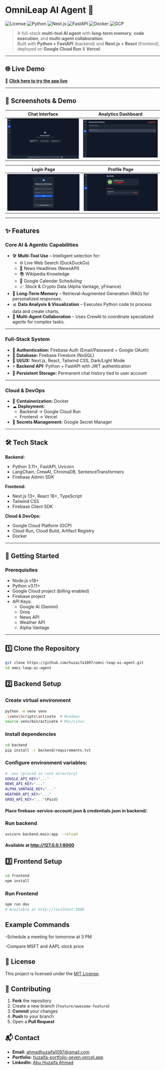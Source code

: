 # OmniLeap AI Agent 🚀

![License](https://img.shields.io/badge/License-MIT-blue.svg)
![Python](https://img.shields.io/badge/Python-3.11%2B-blue?logo=python)
![Next.js](https://img.shields.io/badge/Next.js-13%2B-black?logo=next.js)
![FastAPI](https://img.shields.io/badge/FastAPI-0.95%2B-green?logo=fastapi)
![Docker](https://img.shields.io/badge/Containerized-Docker-blue?logo=docker)
![GCP](https://img.shields.io/badge/Cloud-Google%20Cloud-yellow?logo=googlecloud)

> A full-stack **multi-tool AI agent** with **long-term memory**, **code execution**, and **multi-agent collaboration**.  
> Built with **Python + FastAPI** (backend) and **Next.js + React** (frontend), deployed on **Google Cloud Run** & **Vercel**.

---

## 🌐 Live Demo
🚀 **[Click here to try the app live](https://omni-leap-ai-agent.vercel.app)**

---

## 📸 Screenshots & Demo

| Chat Interface | Analytics Dashboard |
|---------------|--------------------|
| ![Chat UI](docs/chat-ui.png) | ![Analytics](docs/analytics.png) |

| Login Page | Profile Page |
|------------|-------------|
| ![Login](docs/loginpage.png) | ![Profile](docs/profilepage.png) |

---

## ✨ Features

### **Core AI & Agentic Capabilities**
- 🛠 **Multi-Tool Use** – Intelligent selection for:
  - 🌐 Live Web Search (DuckDuckGo)
  - 📰 News Headlines (NewsAPI)
  - 📚 Wikipedia Knowledge
  - 📅 Google Calendar Scheduling
  - 📈 Stock & Crypto Data (Alpha Vantage, yFinance)
- 🧠 **Long-Term Memory** – Retrieval-Augmented Generation (RAG) for personalized responses.
- 📊 **Data Analysis & Visualization** – Executes Python code to process data and create charts.
- 🤝 **Multi-Agent Collaboration** – Uses CrewAI to coordinate specialized agents for complex tasks.

---

### **Full-Stack System**
- 🔐 **Authentication:** Firebase Auth (Email/Password + Google OAuth)
- 💾 **Database:** Firebase Firestore (NoSQL)
- 🎨 **UI/UX:** Next.js, React, Tailwind CSS, Dark/Light Mode
- ⚡ **Backend API:** Python + FastAPI with JWT authentication
- 📜 **Persistent Storage:** Permanent chat history tied to user account

---

### **Cloud & DevOps**
- 🐳 **Containerization:** Docker
- ☁ **Deployment:**
  - Backend → Google Cloud Run
  - Frontend → Vercel
- 🔑 **Secrets Management:** Google Secret Manager

---

## 🛠 Tech Stack

**Backend:**
- Python 3.11+, FastAPI, Uvicorn
- LangChain, CrewAI, ChromaDB, SentenceTransformers
- Firebase Admin SDK

**Frontend:**
- Next.js 13+, React 18+, TypeScript
- Tailwind CSS
- Firebase Client SDK

**Cloud & DevOps:**
- Google Cloud Platform (GCP)
- Cloud Run, Cloud Build, Artifact Registry
- Docker

---

## 🚀 Getting Started

### **Prerequisites**
- Node.js v18+
- Python v3.11+
- Google Cloud project (billing enabled)
- Firebase project
- API Keys:
  - Google AI (Gemini)
  - Groq
  - News API
  - Weather API
  - Alpha Vantage

---

## **1️⃣ Clone the Repository**
```bash
git clone https://github.com/huzaifa1097/omni-leap-ai-agent.git
cd omni-leap-ai-agent
```
## **2️⃣ Backend Setup**
### Create virtual environment
```bash
python -m venv venv
.\venv\Scripts\activate  # Windows
source venv/bin/activate # Mac/Linux
```
### Install dependencies
```bash
cd backend
pip install -r backend/requirements.txt
```
### Configure environment variables:
```bash
# .env (placed in root directory)
GOOGLE_API_KEY="..."
NEWS_API_KEY="..."
ALPHA_VANTAGE_KEY="..."
WEATHER_API_KEY="..."
GROQ_API_KEY="..."(Paid)
```
#### Place firebase-service-account.json & credentials.json in backend/.
### Run backend
```bash
uvicorn backend.main:app --reload
```
#### Available at http://127.0.0.1:8000

## **3️⃣ Frontend Setup**
```bash
cd frontend
npm install
```
### Run Frontend
```bash
npm run dev
# Available at http://localhost:3000
```
## **Example Commands**
-Schedule a meeting for tomorrow at 3 PM

-Compare MSFT and AAPL stock price
## 📜 License
This project is licensed under the [MIT License](LICENSE).

## 🤝 Contributing
1. **Fork** the repository  
2. Create a new branch (`feature/awesome-feature`)  
3. **Commit** your changes  
4. **Push** to your branch  
5. Open a **Pull Request**

## 📬 Contact
- **Email:** ahmadhuzaifa1097@gmail.com 
- **Portfolio:** [huzaifa-portfolio-seven.vercel.app](https://huzaifa-portfolio-seven.vercel.app)  
- **LinkedIn:** [Abu Huzaifa Ahmad](https://www.linkedin.com/in/abu-huzaifa-ahmad-68175222a/)



